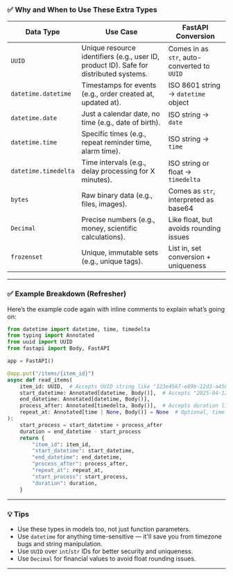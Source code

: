 
### ✅ **Why and When to Use These Extra Types**

| **Data Type**       | **Use Case**                                                                                   | **FastAPI Conversion**                     |
|---------------------|------------------------------------------------------------------------------------------------|--------------------------------------------|
| `UUID`              | Unique resource identifiers (e.g., user ID, product ID). Safe for distributed systems.         | Comes in as `str`, auto-converted to `UUID`|
| `datetime.datetime` | Timestamps for events (e.g., order created at, updated at).                                     | ISO 8601 string → `datetime` object        |
| `datetime.date`     | Just a calendar date, no time (e.g., date of birth).                                           | ISO string → `date`                        |
| `datetime.time`     | Specific times (e.g., repeat reminder time, alarm time).                                       | ISO string → `time`                        |
| `datetime.timedelta`| Time intervals (e.g., delay processing for X minutes).                                         | ISO string or float → `timedelta`          |
| `bytes`             | Raw binary data (e.g., files, images).                                                         | Comes as `str`, interpreted as base64      |
| `Decimal`           | Precise numbers (e.g., money, scientific calculations).                                        | Like float, but avoids rounding issues     |
| `frozenset`         | Unique, immutable sets (e.g., unique tags).                                                    | List in, set conversion + uniqueness       |

---

### ✅ Example Breakdown (Refresher)

Here’s the example code again with inline comments to explain what’s going on:

```python
from datetime import datetime, time, timedelta
from typing import Annotated
from uuid import UUID
from fastapi import Body, FastAPI

app = FastAPI()

@app.put("/items/{item_id}")
async def read_items(
    item_id: UUID,  # Accepts UUID string like "123e4567-e89b-12d3-a456-426614174000"
    start_datetime: Annotated[datetime, Body()],  # Accepts "2025-04-12T15:00:00"
    end_datetime: Annotated[datetime, Body()],
    process_after: Annotated[timedelta, Body()],  # Accepts duration like "PT30M"
    repeat_at: Annotated[time | None, Body()] = None  # Optional, time like "14:23:55"
):
    start_process = start_datetime + process_after
    duration = end_datetime - start_process
    return {
        "item_id": item_id,
        "start_datetime": start_datetime,
        "end_datetime": end_datetime,
        "process_after": process_after,
        "repeat_at": repeat_at,
        "start_process": start_process,
        "duration": duration,
    }
```

---

### 💡 Tips

- Use these types in models too, not just function parameters.
- Use `datetime` for anything time-sensitive — it'll save you from timezone bugs and string manipulation.
- Use `UUID` over `int`/`str` IDs for better security and uniqueness.
- Use `Decimal` for financial values to avoid float rounding issues.

---
